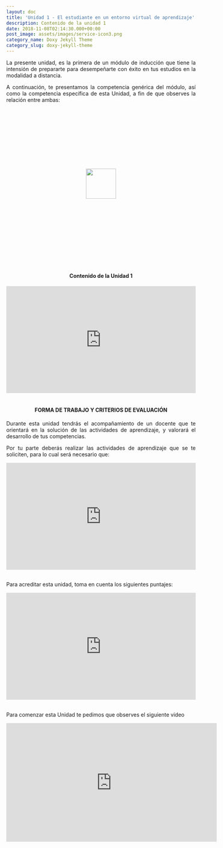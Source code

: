 ```yaml
---
layout: doc
title: 'Unidad 1 - El estudiante en un entorno virtual de aprendizaje'
description: Contenido de la unidad 1
date: 2018-11-08T02:14:30.000+00:00
post_image: assets/images/service-icon3.png
category_name: Doxy Jekyll Theme
category_slug: doxy-jekyll-theme
---
```

<p style="text-align:justify">La presente unidad, es la primera de un módulo de inducción que tiene la intensión de prepararte para desempeñarte con éxito en tus estudios en la modalidad a distancia. </p>

<p style="text-align:justify">A continuación, te presentamos la competencia genérica del módulo, así como la competencia específica de esta Unidad, a fin de que observes la relación entre ambas: </p>

<div class="container-wrapper-genially" style="position: relative; min-height: 400px; max-width: 100%;"><img src="https://genially.blob.core.windows.net/genially/version3.0/loader.gif" class="loader-genially" style="position: absolute; top: 0; right: 0; bottom: 0; left: 0; margin-top: auto; margin-right: auto; margin-bottom: auto; margin-left: auto; z-index: 1;width: 80px; height: 80px;"/><div id="5d4361740267d90fc506bbf1" class="genially-embed" style="margin: 0px auto; position: relative; height: auto; width: 100%;"></div></div><script>(function (d) { var js, id = "genially-embed-js", ref = d.getElementsByTagName("script")[0]; if (d.getElementById(id)) { return; } js = d.createElement("script"); js.id = id; js.async = true; js.src = "https://view.genial.ly/static/embed/embed.js"; ref.parentNode.insertBefore(js, ref); }(document));</script>


<br/>

<h4 class="heading-4"><p style="text-align:center"> Contenido de la Unidad 1</p></h4>

<div style="width: 100%;"><div style="position: relative; padding-bottom: 56.25%; padding-top: 0; height: 0;"><iframe frameborder="0" width="1200px" height="675px" style="position: absolute; top: 0; left: 0; width: 100%; height: 100%;" src="https://view.genial.ly/5d3a088665271e0fa31e6217" type="text/html" allowscriptaccess="always" allowfullscreen="true" scrolling="yes" allownetworking="all"></iframe> </div> </div>

<br/>

<h4 class="heading-4"><p style="text-align:center"> FORMA DE TRABAJO Y CRITERIOS DE EVALUACIÓN  </p></h4>
<p style="text-align:justify">Durante esta unidad tendrás el acompañamiento de un docente que te orientará en la solución de las actividades de aprendizaje, y valorará el desarrollo de tus competencias. </p>

<p style="text-align:justify">Por tu parte deberás realizar las actividades de aprendizaje que se te soliciten, para lo cual será necesario que: </p>

<div style="width: 100%;"><div style="position: relative; padding-bottom: 56.25%; padding-top: 0; height: 0;"><iframe frameborder="0" width="1200px" height="675px" style="position: absolute; top: 0; left: 0; width: 100%; height: 100%;" src="https://view.genial.ly/5d4476436ca0b10fad52bfaf" type="text/html" allowscriptaccess="always" allowfullscreen="true" scrolling="yes" allownetworking="all"></iframe> </div> </div>

<br/>

<p style="text-align:justify">Para acreditar esta unidad, toma en cuenta los siguientes puntajes: </p>

<div style="width: 100%;"><div style="position: relative; padding-bottom: 56.25%; padding-top: 0; height: 0;"><iframe frameborder="0" width="1200px" height="675px" style="position: absolute; top: 0; left: 0; width: 100%; height: 100%;" src="https://view.genial.ly/5d44808dbe585e0fb6c978eb" type="text/html" allowscriptaccess="always" allowfullscreen="true" scrolling="yes" allownetworking="all"></iframe> </div> </div>
<br/>
<p style="text-align:justify">Para comenzar esta Unidad te pedimos que observes el siguiente video  </p>


<iframe width="560" height="315" src="https://www.youtube.com/embed/PtsUYhb8kZc" frameborder="0" allow="accelerometer; autoplay; encrypted-media; gyroscope; picture-in-picture" allowfullscreen></iframe>
